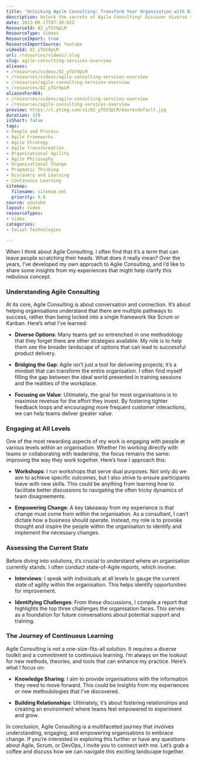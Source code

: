 ```yaml
---
title: 'Unlocking Agile Consulting: Transform Your Organisation with Diverse Strategies and Continuous Learning'
description: Unlock the secrets of Agile Consulting! Discover diverse strategies, empower your team, and maximise value in your organisation. Join the journey today!
date: 2023-06-17T07:30:02Z
ResourceId: 82_yTGt9pLM
ResourceType: videos
ResourceImport: true
ResourceImportSource: Youtube
videoId: 82_yTGt9pLM
url: /resources/videos/:slug
slug: agile-consulting-services-overview
aliases:
- /resources/videos/82_yTGt9pLM
- /resources/videos/agile-consulting-services-overview
- /resources/agile-consulting-services-overview
- /resources/82_yTGt9pLM
aliasesFor404:
- /resources/videos/agile-consulting-services-overview
- /resources/agile-consulting-services-overview
preview: https://i.ytimg.com/vi/82_yTGt9pLM/maxresdefault.jpg
duration: 370
isShort: false
tags:
- People and Process
- Agile Frameworks
- Agile Strategy
- Agile Transformation
- Organisational Agility
- Agile Philosophy
- Organisational Change
- Pragmatic Thinking
- Discovery and Learning
- Continuous Learning
sitemap:
  filename: sitemap.xml
  priority: 0.6
source: youtube
layout: video
resourceTypes:
- video
categories:
- Social Technologies

---
```

When I think about Agile Consulting, I often find that it’s a term that can leave people scratching their heads. What does it really mean? Over the years, I’ve developed my own approach to Agile Consulting, and I’d like to share some insights from my experiences that might help clarify this nebulous concept.

### Understanding Agile Consulting

At its core, Agile Consulting is about conversation and connection. It’s about helping organisations understand that there are multiple pathways to success, rather than being locked into a single framework like Scrum or Kanban. Here’s what I’ve learned:

- **Diverse Options**: Many teams get so entrenched in one methodology that they forget there are other strategies available. My role is to help them see the broader landscape of options that can lead to successful product delivery.

- **Bridging the Gap**: Agile isn’t just a tool for delivering projects; it’s a mindset that can transform the entire organisation. I often find myself filling the gap between the ideal world presented in training sessions and the realities of the workplace. 

- **Focusing on Value**: Ultimately, the goal for most organisations is to maximise revenue for the effort they invest. By fostering tighter feedback loops and encouraging more frequent customer interactions, we can help teams deliver greater value.

### Engaging at All Levels

One of the most rewarding aspects of my work is engaging with people at various levels within an organisation. Whether I’m working directly with teams or collaborating with leadership, the focus remains the same: improving the way they work together. Here’s how I approach this:

- **Workshops**: I run workshops that serve dual purposes. Not only do we aim to achieve specific outcomes, but I also strive to ensure participants leave with new skills. This could be anything from learning how to facilitate better discussions to navigating the often tricky dynamics of team disagreements.

- **Empowering Change**: A key takeaway from my experience is that change must come from within the organisation. As a consultant, I can’t dictate how a business should operate. Instead, my role is to provoke thought and inspire the people within the organisation to identify and implement the necessary changes.

### Assessing the Current State

Before diving into solutions, it’s crucial to understand where an organisation currently stands. I often conduct state-of-Agile reports, which involve:

- **Interviews**: I speak with individuals at all levels to gauge the current state of agility within the organisation. This helps identify opportunities for improvement.

- **Identifying Challenges**: From these discussions, I compile a report that highlights the top three challenges the organisation faces. This serves as a foundation for future conversations about potential support and training.

### The Journey of Continuous Learning

Agile Consulting is not a one-size-fits-all solution. It requires a diverse toolkit and a commitment to continuous learning. I’m always on the lookout for new methods, theories, and tools that can enhance my practice. Here’s what I focus on:

- **Knowledge Sharing**: I aim to provide organisations with the information they need to move forward. This could be insights from my experiences or new methodologies that I’ve discovered.

- **Building Relationships**: Ultimately, it’s about fostering relationships and creating an environment where teams feel empowered to experiment and grow.

In conclusion, Agile Consulting is a multifaceted journey that involves understanding, engaging, and empowering organisations to embrace change. If you’re interested in exploring this further or have any questions about Agile, Scrum, or DevOps, I invite you to connect with me. Let’s grab a coffee and discuss how we can navigate this exciting landscape together.
